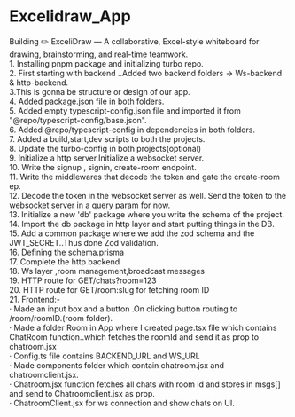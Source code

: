 # Excelidraw_App
Building ✏️ ExceliDraw — A collaborative, Excel-style whiteboard for drawing, brainstorming, and real-time teamwork.<br>
	1. Installing pnpm package and initializing turbo repo.</br>
	2. First starting with backend ..Added two backend folders -> Ws-backend & http-backend.</br>
    3.This is gonna be structure or design of our app.</br>
	4. Added  package.json file in both folders.</br>
	5. Added empty typescript-config.json file and imported it from "@repo/typescript-config/base.json".</br>
	6. Added @repo/typescript-config in dependencies in both folders.<br>
	7. Added a build,start,dev scripts to both the projects.<br>
	8. Update the turbo-config in both projects(optional)<br>
	9. Initialize a http server,Initialize a websocket server.<br>
	10. Write the signup , signin, create-room endpoint.<br>
	11. Write the middlewares that decode the token and gate the create-room  ep.<br>
	12. Decode the token in the websocket server as well. Send the token to the websocket server in a query param for now.<br>
	13. Initialize a new 'db' package where you write the schema of the project.<br>
	14. Import the db package in http layer and start putting things in the DB.<br>
	15. Add a common package where we add the zod schema and the JWT_SECRET..Thus done Zod validation.<br>
	16. Defining the schema.prisma<br>
	17. Complete the http backend<br>
	18. Ws layer ,room management,broadcast messages<br>
	19. HTTP route for GET/chats?room=123<br>
	20. HTTP route for GET/room:slug for fetching room ID<br>
	21. Frontend:- <br>
			· Made an input box and a button .On clicking button routing to /room/roomID.(room folder).<br>
			· Made a folder Room in App where I created page.tsx file which contains ChatRoom function..which fetches the roomId and send it as prop to chatroom.jsx<br>
			· Config.ts file contains BACKEND_URL and WS_URL<br>
			· Made components folder which contain chatroom.jsx and chatroomclient.jsx.<br>
			· Chatroom.jsx function fetches all chats with room id and stores in msgs[] and send to Chatroomclient.jsx as prop.<br>
			· ChatroomClient.jsx for ws connection and show chats on UI.<br>



